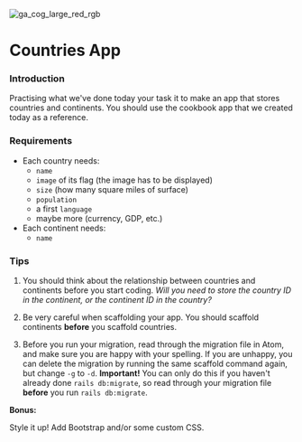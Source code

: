 ![ga_cog_large_red_rgb](https://cloud.githubusercontent.com/assets/40461/8183776/469f976e-1432-11e5-8199-6ac91363302b.png)

# Countries App

### Introduction

Practising what we've done today your task it to make an app that stores countries and continents. You should use the cookbook app that we created today as a reference.

### Requirements

- Each country needs: 
	- `name`
	- `image` of its flag (the image has to be displayed)
	- `size` (how many square miles of surface)
	- `population`
	- a first `language`
	- maybe more (currency, GDP, etc.)
- Each continent needs:
	- `name`

### Tips

1. You should think about the relationship between countries and continents before you start coding. _Will you need to store the country ID in the continent, or the continent ID in the country?_

2. Be very careful when scaffolding your app. You should scaffold continents **before** you scaffold countries.

3. Before you run your migration, read through the migration file in Atom, and make sure you are happy with your spelling. If you are unhappy, you can delete the migration by running the same scaffold command again, but change `-g` to `-d`. **Important!** You can only do this if you haven't already done `rails db:migrate`, so read through your migration file **before** you run `rails db:migrate`.

**Bonus:**

Style it up! Add Bootstrap and/or some custom CSS.